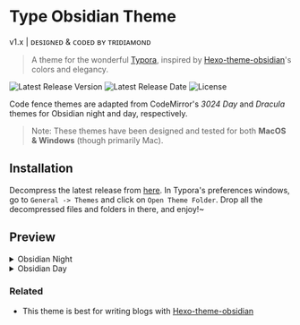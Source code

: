 # Type Obsidian Theme

v1.x | ᴅᴇsɪɢɴᴇᴅ & ᴄᴏᴅᴇᴅ ʙʏ ᴛʀɪᴅɪᴀᴍᴏɴᴅ

> A theme for the wonderful [Typora](https://typora.io), inspired by [Hexo-theme-obsidian](https://tridiamond.me)'s colors and elegancy.

![Latest Release Version](https://img.shields.io/github/v/release/TriDiamond/typora-theme-obsidian)
![Latest Release Date](https://img.shields.io/github/release-date/TriDiamond/typora-theme-obsidian)
![License](https://img.shields.io/github/license/TriDiamond/typora-theme-obsidian)

Code fence themes are adapted from CodeMirror's _3024 Day_ and _Dracula_ themes for Obsidian night and day, respectively.

> Note: These themes have been designed and tested for both **MacOS & Windows** (though primarily Mac).

## Installation

Decompress the latest release from [here](https://github.com/TriDiamond/typora-theme-obsidian/releases). In Typora's preferences windows, go to `General -> Themes` and click on `Open Theme Folder`. Drop all the decompressed files and folders in there, and enjoy!~

## Preview

<details>
<summary>Obsidian Night</summary>

![Polar Preview 1](images/typro-theme-obsidian-night.png)

</details>

<details>
<summary>Obsidian Day</summary>

![Umbra Preview 1](images/typro-theme-obsidian-day.png)

</details>

### Related

- This theme is best for writing blogs with [Hexo-theme-obsidian](https://github.com/TriDiamond/hexo-theme-obsidian)
